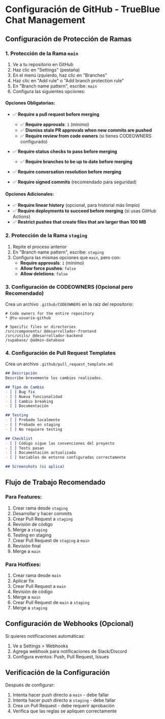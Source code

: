 # Configuración de GitHub - TrueBlue Chat Management

## Configuración de Protección de Ramas

### 1. Protección de la Rama `main`

1. Ve a tu repositorio en GitHub
2. Haz clic en "Settings" (pestaña)
3. En el menú izquierdo, haz clic en "Branches"
4. Haz clic en "Add rule" o "Add branch protection rule"
5. En "Branch name pattern", escribe: `main`
6. Configura las siguientes opciones:

#### Opciones Obligatorias:
- ✅ **Require a pull request before merging**
  - ✅ **Require approvals**: `1` (mínimo)
  - ✅ **Dismiss stale PR approvals when new commits are pushed**
  - ✅ **Require review from code owners** (si tienes CODEOWNERS configurado)

- ✅ **Require status checks to pass before merging**
  - ✅ **Require branches to be up to date before merging**

- ✅ **Require conversation resolution before merging**

- ✅ **Require signed commits** (recomendado para seguridad)

#### Opciones Adicionales:
- ✅ **Require linear history** (opcional, para historial más limpio)
- ✅ **Require deployments to succeed before merging** (si usas GitHub Actions)
- ✅ **Restrict pushes that create files that are larger than 100 MB**

### 2. Protección de la Rama `staging`

1. Repite el proceso anterior
2. En "Branch name pattern", escribe: `staging`
3. Configura las mismas opciones que `main`, pero con:
   - **Require approvals**: `1` (mínimo)
   - **Allow force pushes**: `false`
   - **Allow deletions**: `false`

### 3. Configuración de CODEOWNERS (Opcional pero Recomendado)

Crea un archivo `.github/CODEOWNERS` en la raíz del repositorio:

```
# Code owners for the entire repository
* @tu-usuario-github

# Specific files or directories
/src/components/ @desarrollador-frontend
/src/utils/ @desarrollador-backend
/supabase/ @admin-database
```

### 4. Configuración de Pull Request Templates

Crea un archivo `.github/pull_request_template.md`:

```markdown
## Descripción
Describe brevemente los cambios realizados.

## Tipo de Cambio
- [ ] Bug fix
- [ ] Nueva funcionalidad
- [ ] Cambio breaking
- [ ] Documentación

## Testing
- [ ] Probado localmente
- [ ] Probado en staging
- [ ] No requiere testing

## Checklist
- [ ] Código sigue las convenciones del proyecto
- [ ] Tests pasan
- [ ] Documentación actualizada
- [ ] Variables de entorno configuradas correctamente

## Screenshots (si aplica)
```

## Flujo de Trabajo Recomendado

### Para Features:
1. Crear rama desde `staging`
2. Desarrollar y hacer commits
3. Crear Pull Request a `staging`
4. Revisión de código
5. Merge a `staging`
6. Testing en staging
7. Crear Pull Request de `staging` a `main`
8. Revisión final
9. Merge a `main`

### Para Hotfixes:
1. Crear rama desde `main`
2. Aplicar fix
3. Crear Pull Request a `main`
4. Revisión de código
5. Merge a `main`
6. Crear Pull Request de `main` a `staging`
7. Merge a `staging`

## Configuración de Webhooks (Opcional)

Si quieres notificaciones automáticas:
1. Ve a Settings > Webhooks
2. Agrega webhook para notificaciones de Slack/Discord
3. Configura eventos: Push, Pull Request, Issues

## Verificación de la Configuración

Después de configurar:
1. Intenta hacer push directo a `main` - debe fallar
2. Intenta hacer push directo a `staging` - debe fallar
3. Crea un Pull Request - debe requerir aprobación
4. Verifica que las reglas se apliquen correctamente

